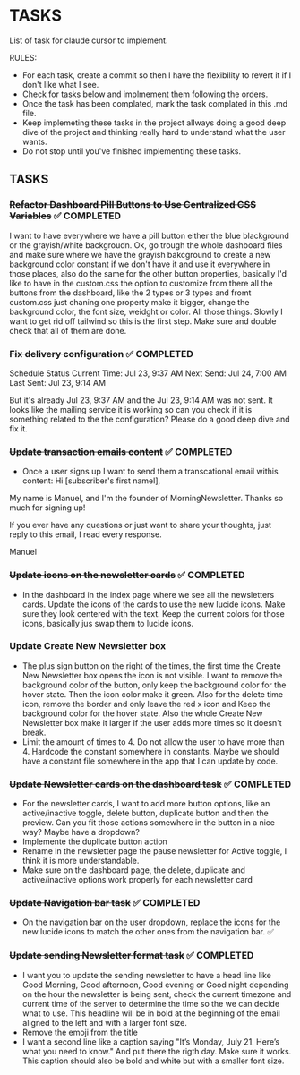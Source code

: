 # TASKS
List of task for claude cursor to implement.

RULES: 
- For each task, create a commit so then I have the flexibility to revert it if I don't like what I see.
- Check for tasks below and implmement them following the orders.
- Once the task has been complated, mark the task complated in this .md file.
- Keep implemeting these tasks in the project allways doing a good deep dive of the project and thinking really hard to understand what the user wants.
- Do not stop until you've finished implementing these tasks.

## TASKS

### ~~Refactor Dashboard Pill Buttons to Use Centralized CSS Variables~~ ✅ COMPLETED
I want to have everywhere we have a pill button either the blue blackground or the grayish/white backgroudn. Ok, go trough the whole dashboard files and make sure where we have the grayish bakcground to 
  create a new background color constant if we don't have it and use it everywhere in those places, also do the same for the other button properties, basically I'd like to have in the custom.css the option to 
  customize from there all the buttons from the dashboard, like the 2 types or 3 types and fromt custom.css just chaning one property make it bigger, change the background color, the font size, weidght or 
  color. All those things. Slowly I want to get rid off tailwind so this is the first step. Make sure and double check that all of them are done.

### ~~Fix delivery configuration~~ ✅ COMPLETED
Schedule Status
Current Time:
Jul 23, 9:37 AM
Next Send:
Jul 24, 7:00 AM
Last Sent:
Jul 23, 9:14 AM

But it's already Jul 23, 9:37 AM and the Jul 23, 9:14 AM was not sent. It looks like the mailing service it is working so can you check if it is something related to the the configuration? Please do a good deep dive and fix it.

### ~~Update transaction emails content~~ ✅ COMPLETED
- Once a user signs up I want to send them a transcational email withis content:
Hi [subscriber's first namel],

My name is Manuel, and I'm the founder of MorningNewsletter. Thanks so much for signing up!

If you ever have any questions or just want to share your thoughts, just reply to this email, I read every response.

Manuel

### ~~Update icons on the newsletter cards~~ ✅ COMPLETED
- In the dashboard in the index page where we see all the newsletters cards. Update the icons of the cards to use the new lucide icons. Make sure they look centered with the text. Keep the current colors for those icons, basically jus swap them to lucide icons.

### Update Create New Newsletter box
- The plus sign button on the right of the times, the first time the Create New Newsletter box opens the icon is not visible. I want to remove the background color of the button, only keep the background color for the hover state. Then the icon color make it green.
Also for the delete time icon, remove the border and only leave the red x icon and Keep the background color for the hover state.
Also the whole Create New Newsletter box make it larger if the user adds more times so it doesn't break.
- Limit the amount of times to 4. Do not allow the user to have more than 4. Hardcode the constant somewhere in constants. Maybe we should have a constant file somewhere in the app that I can update by code.



### ~~Update Newsletter cards on the dashboard task~~ ✅ COMPLETED
- For the newsletter cards, I want to add more button options, like an active/inactive toggle, delete button, duplicate button and then the preview. Can you fit those actions somewhere in the button in a nice way? Maybe have a dropdown?        
- Implemente the duplicate button action                                               
- Rename in the newsletter page the pause newsletter for Active toggle, I think it is more understandable.                                                                 
- Make sure on the dashboard page, the delete, duplicate and active/inactive options work properly for each newsletter card                                                 

### ~~Update Navigation bar task~~ ✅ COMPLETED
- On the navigation bar on the user dropdown, replace the icons for the new lucide icons to match the other ones from the navigation bar.  ✅                               

### ~~Update sending Newsletter format task~~ ✅ COMPLETED
- I want you to update the sending newsletter to have a head line like Good Morning, Good afternoon, Good evening or Good night depending on the hour the newsletter is being sent, check the current timezone and current time of the server to determine the time so the we can decide what to use. This headline will be in bold at the beginning of the email aligned to the left and with a larger font size. 
- Remove the emoji from the title
- I want a second line like a caption saying "It’s Monday, July 21. Here’s what you need to know."  And put there the rigth day. Make sure it works. This caption should also be bold and white but with a smaller font size.

